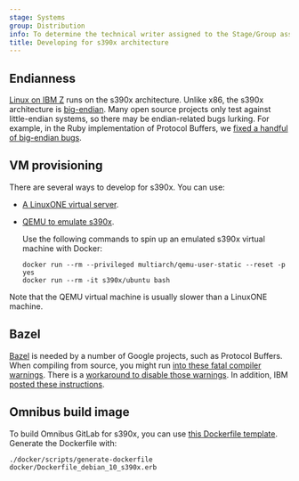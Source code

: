 ```yaml
---
stage: Systems
group: Distribution
info: To determine the technical writer assigned to the Stage/Group associated with this page, see https://handbook.gitlab.com/handbook/product/ux/technical-writing/#assignments
title: Developing for s390x architecture
---
```


## Endianness

[Linux on IBM Z](https://en.wikipedia.org/wiki/Linux_on_IBM_Z) runs on the s390x architecture. Unlike x86,
the s390x architecture is [big-endian](https://en.wikipedia.org/wiki/Endianness). Many open source projects only
test against little-endian systems, so there may be endian-related bugs
lurking. For example, in the Ruby implementation of Protocol Buffers,
we [fixed a handful of big-endian bugs](https://github.com/protocolbuffers/protobuf/issues/9141#issuecomment-962698503).

## VM provisioning

There are several ways to develop for s390x. You can use:

- [A LinuxONE virtual server](https://community.ibm.com/zsystems/l1cc/).
- [QEMU to emulate s390x](https://qemu-project.gitlab.io/qemu/system/target-s390x.html).

  Use the following commands to spin up an emulated s390x virtual machine with Docker:

  ```shell
  docker run --rm --privileged multiarch/qemu-user-static --reset -p yes
  docker run --rm -it s390x/ubuntu bash
  ```

Note that the QEMU virtual machine is usually slower than a LinuxONE
machine.

## Bazel

[Bazel](https://bazel.build/) is needed by a number of Google projects,
such as Protocol Buffers. When compiling from source, you might run [into these fatal compiler warnings](https://github.com/protocolbuffers/protobuf/issues/9141#issuecomment-955997742).
There is a [workaround to disable those warnings](https://github.com/bazelbuild/bazel/issues/13597#issuecomment-930606195).
In addition, IBM [posted these instructions](https://github.com/linux-on-ibm-z/docs/wiki/Building-Bazel).

## Omnibus build image

To build Omnibus GitLab for s390x, you can use [this Dockerfile template](https://gitlab.com/gitlab-org/gitlab-omnibus-builder/-/blob/master/docker/Dockerfile_debian_10_s390x.erb). Generate the Dockerfile with:

```shell
./docker/scripts/generate-dockerfile docker/Dockerfile_debian_10_s390x.erb
```

